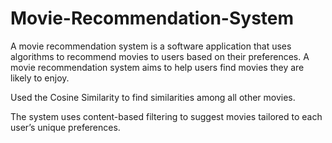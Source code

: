 # Movie-Recommendation-System

A movie recommendation system is a software application that uses algorithms to recommend movies to users based on their preferences. A movie recommendation system aims to help users find movies they are likely to enjoy. 

Used the Cosine Similarity to find similarities among all other movies.  

The system uses content-based filtering to suggest movies tailored to each user’s unique preferences.
